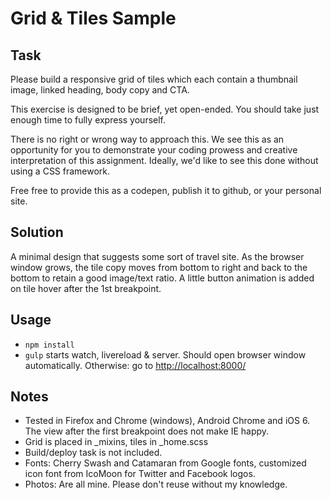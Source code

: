 # Grid & Tiles Sample

## Task

Please build a responsive grid of tiles which each contain a thumbnail image, linked heading, body copy and CTA.
 
This exercise is designed to be brief, yet open-ended. You should take just enough time to fully express yourself. 
 
There is no right or wrong way to approach this. We see this as an opportunity for you to demonstrate your coding prowess and creative interpretation of this assignment. Ideally, we'd like to see this done without using a CSS framework.
 
Free free to provide this as a codepen, publish it to github, or your personal site.


## Solution
A minimal design that suggests some sort of travel site. As the browser window grows, the tile copy moves from bottom to right and back to the bottom to retain a good image/text ratio. A little button animation is added on tile hover after the 1st breakpoint.



## Usage

* `npm install`
* `gulp` starts watch, livereload & server.
  Should open browser window automatically. Otherwise: go to [http://localhost:8000/](http://localhost:8000/)


## Notes

* Tested in Firefox and Chrome (windows), Android Chrome and iOS 6. The view after the first breakpoint does not make IE happy.
* Grid is placed in _mixins, tiles in _home.scss
* Build/deploy task is not included.
* Fonts: Cherry Swash and Catamaran from Google fonts, customized icon font from IcoMoon for Twitter and Facebook logos.
* Photos: Are all mine. Please don't reuse without my knowledge.